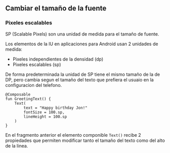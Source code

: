 ## Cambiar el tamaño de la fuente

### Pixeles escalables

SP (Scalable Pixels) son una unidad de medida para el tamaño de fuente.

Los elementos de la IU en aplicaciones para Android usan 2 unidades de medida:

- Pixeles independientes de la densidad (dp)
- Pixeles escalables (sp)

De forma predeterminada la unidad de SP tiene el mismo tamaño de la de DP, pero cambia segun el tamaño del texto que prefiera el usuaio en la configuracion del telefono.

    @Composable
    fun GreetingText() {
        Text(
            text = "Happy birthday Jon!"
            fontSize = 100.sp,
            lineHeight = 100.sp
        )
    }

En el fragmento anterior el elemento componible `Text()` recibe 2 propiedades que permiten modificar tanto el tamaño del texto como del alto de la linea.